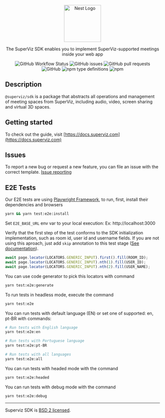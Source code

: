 <p align="center">
  <a href="https://superviz.com/" target="blank"><img src="https://avatars.githubusercontent.com/u/56120553?s=200&v=4" width="120" alt="Nest Logo" /></a>
</p>

<p align="center">
The SuperViz SDK enables you to implement SuperViz-supported meetings inside your web app
</p>

<p align="center">
<img alt="GitHub Workflow Status" src="https://img.shields.io/github/workflow/status/superviz/sdk/Publish%20SDK">
<img alt="GitHub issues" src="https://img.shields.io/github/issues-raw/superviz/sdk">
<img alt="GitHub pull requests" src="https://img.shields.io/github/issues-pr/superviz/sdk">
<img alt="GitHub" src="https://img.shields.io/github/license/superviz/sdk">
<img alt="npm type definitions" src="https://img.shields.io/npm/types/@superviz/sdk">
<img alt="npm" src="https://img.shields.io/npm/dw/@superviz/sdk">
</p>

## Description

`@superviz/sdk` is a package that abstracts all operations and management of meeting spaces from SuperViz, including audio, video, screen sharing and virtual 3D spaces.

## Getting started
To check out the guide, visit [https://docs.superviz.com](https://docs.superviz.com)


## Issues
To report a new bug or request a new feature, you can file an issue with the correct template. [Issue reporting](https://github.com/superviz/sdk/issues)

## E2E Tests
Our E2E tests are using [Playwright Framework](https://playwright.dev/), to run, first, install their dependencies and browsers

```bash
yarn && yarn test:e2e:install
```

Set `E2E_BASE_URL` env var to your local execution: Ex: http://localhost:3000

Verify that the first step of the test conforms to the SDK initialization implementation, such as room id, user id and username fields. If you are not using this aproach, just add `skip` annotation to this test stage ([See documentation](https://playwright.dev/docs/test-annotations#skip-a-test)).

```typescript
await page.locator(LOCATORS.GENERIC_INPUT).first().fill(ROOM_ID);
await page.locator(LOCATORS.GENERIC_INPUT).nth(1).fill(USER_ID);
await page.locator(LOCATORS.GENERIC_INPUT).nth(2).fill(USER_NAME);
```

You can use code generator to pick this locators with command

```bash
yarn test:e2e:generate
```

To run tests in headless mode, execute the command
```bash
yarn test:e2e
```

You can run tests with default language (EN) or set one of supported: en, pt-BR with commands:

```bash
# Run tests with English language
yarn test:e2e:en

# Run tests with Portuguese language
yarn test:e2e:pt-BR

# Run tests with all languages
yarn test:e2e:all
```

You can run tests with headed mode with the command
```bash
yarn test:e2e:headed
```

You can run tests with debug mode with the command
```bash
yarn test:e2e:debug
```
----

Superviz SDK is [BSD 2 licensed](LICENSE).
